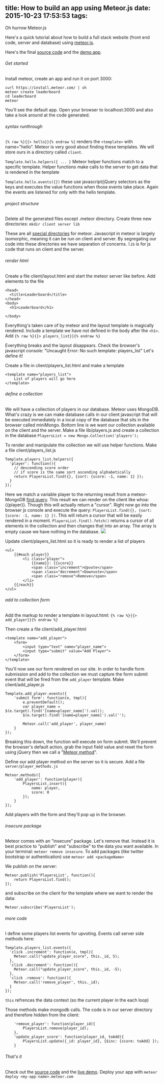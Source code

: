 title: How to build an app using Meteor.js
date: 2015-10-23 17:53:53
tags:
---

Oh hurrow Meteor.js
<!-- more -->

Here's a quick tutorial about how to build a full stack website (front end code, server and database) using [meteor.js](https://www.meteor.com/).

Here's the final [source code](https://github.com/jasonshark/leaderboard) and the [demo app](http://jasonshark-leaderboard.meteor.com/).

###### Get started
Install meteor, create an app and run it on port 3000:
```
curl https://install.meteor.com/ | sh
meteor create leaderboard
cd leaderboard
meteor
```
You'll see the default app. Open your browser to localhost:3000 and also take a look around at the code generated.

###### syntax runthrough
`{% raw %}{{> hello}}{% endraw %}` renders the `<template>` with name="hello". Meteor is very good about finding these templates. We will store ours in a directory called `client`.

`Template.hello.helpers({ ... }` Meteor helper functions match to a specific template. Helper functions make calls to the server to get data that is rendered in the template

`Template.hello.events({})` these use javascript/jQuery selectors as the keys and executes the value functions when those events take place. Again the events are listened for only with the hello template.

###### project structure
Delete all the generated files except .meteor directory. Create three new directories: `mkdir client server lib`

These are all [special directories](http://docs.meteor.com/#/basic/filestructure) for meteor. Javascript in meteor is largely isomorphic, meaning it can be run on client and server. By segregating our code into these directories we have separation of concerns. `lib` is for js code that runs on client and the server.


###### render html
Create a file client/layout.html and start the meteor server like before. Add elements to the file
```
<head>
  <title>Leaderboard</title>
</head>
<body>
  <h1>Leaderboard</h1>

</body>
```
Everything's taken care of by meteor and the layout template is magically rendered. Include a template we have not defined in the body after the `<h1>`. Add `{% raw %}{{> players_list}}{% endraw %}`

Everything breaks and the layout disappears. Check the browser's javascript console: "Uncaught Error: No such template: players_list" Let's define it!

Create a file in client/players_list.html and make a template
```
<template name="players_list">
	List of players will go here
</template>
```
###### define a collection
We will have a collection of players in our database. Meteor uses MongoDB. What's crazy is we can make database calls in our client javascript that will be executed immediately in a local copy of the database that sits in the browser called miniMongo. Bottom line is we want our collection available on the client and the server. Make a file lib/players.js and create a collection in the database
`PlayersList = new Mongo.Collection('players');`

To render and manipulate the collection we will use helper functions. Make a file client/players_list.js

```
Template.players_list.helpers({
  'player': function(){
    // descending score order
    // if score is the same sort ascending alphabetically
    return PlayersList.find({}, {sort: {score: -1, name: 1} });
  }
});
```

Here we match a variable player to the returning result from a meteor-MongoDB [find query](http://docs.meteor.com/#/basic/Mongo-Collection-find). This result we can render on the client like whoa: {{player}}. Though this will actually return a "cursor". Right now go into the browser js console and execute the query: `PlayersList.find({}, {sort: {score: -1, name: 1} })`. This will return a cursor that will be easily rendered in a moment. `PlayersList.find().fetch()` returns a cursor of all elements in the collection and then changes that into an array. The array is empty cause we have nothing in the database.
![](/content/images/2015/04/Screen-Shot-2015-04-08-at-10-38-08-AM-1.png)

Update client/players_list.html so it is ready to render a list of players
```
<ul>
    {{#each player}}
        <li class="player">
            {{name}}: {{score}} 
            <span class="increment">Upvote</span>
            <span class="decrement">Downvote</span>
            <span class="remove">Remove</span>
        </li>
    {{/each}}
</ul>
```
###### add to collection form
Add the markup to render a template in layout.html: `{% raw %}{{> add_player}}{% endraw %}`

Then create a file client/add_player.html
```
<template name="add_player">
	<form>
        <input type="text" name="player_name">
        <input type="submit" value="Add Player">
    </form>
</template>
```
You'll now see our form rendered on our site. In order to handle form submission and add to the collection we must capture the form submit event that will be fired from the `add_player` template. Make client/add_player.js

```
Template.add_player.events({
	'submit form': function(e, tmpl){
		e.preventDefault();
		var player_name = 	$(e.target).find('[name=player_name]').val();
		$(e.target).find('[name=player_name]').val('');
		
		Meteor.call('add_player', player_name)
	}
});
```
Breaking this down, the function will execute on form submit. We'll prevent the browser's default action, grab the input field value and reset the form using jQuery then we call a "[Meteor method](http://docs.meteor.com/#/basic/methods)".

Define our add player method on the server so it is secure. Add a file `server/player_methods.js`
```
Meteor.methods({
	'add_player': function(player){
		PlayersList.insert({
			name: player,
			score: 0
		});
	}
});
```
Add players with the form and they'll pop up in the browser.

###### insecure package
Meteor comes with an "insecure" package. Let's remove that. Instead it is best practice to "publish" and "subscribe" to the data you want available. In your terminal: `meteor remove insecure`. To add packages (like twitter bootstrap or authentication) use `meteor add <packageName>`

We publish on the server:
```
Meteor.publish('PlayersList', function(){
	return PlayersList.find();
});
```

and subscribe on the client for the template where we want to render the data:

```
Meteor.subscribe('PlayersList');
```


###### more code
I define some players list events for upvoting. Events call server side methods here:

```
Template.players_list.events({
  'click .increment': function(e, tmpl){
    Meteor.call("update_player_score", this._id, 5);
  },
  'click .decrement': function(){
    Meteor.call("update_player_score", this._id, -5);
  },
  'click .remove': function(){
    Meteor.call('remove_player', this._id);
  }
});
```
`this` refrences the data context (so the current player in the each loop)

Those methods make mongodb calls. The code is in our server directory and therefore hidden from the client:

```
	'remove_player': function(player_id){
		PlayersList.remove(player_id);
	},
	'update_player_score': function(player_id, toAdd){
		PlayersList.update({_id: player_id}, {$inc: {score: toAdd} });
	}
```


###### That's it
Check out the [source code](https://github.com/jasonshark/leaderboard) and the [live demo](http://jasonshark-leaderboard.meteor.com/). Deploy your app with `meteor deploy <my-app-name>.meteor.com`

